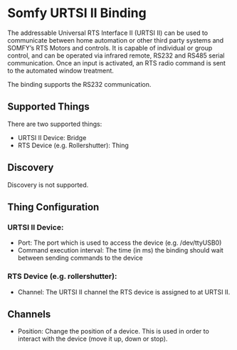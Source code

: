 # Somfy URTSI II Binding

The addressable Universal RTS Interface II (URTSI II) can be used to communicate between home automation or other third party systems and SOMFY’s RTS Motors and controls.
It is capable of individual or group control, and can be operated via infrared remote, RS232 and RS485 serial communication.
Once an input is activated, an RTS radio command is sent to the automated window treatment.

The binding supports the RS232 communication.

## Supported Things

There are two supported things:

*   URTSI II Device: Bridge
*   RTS Device (e.g. Rollershutter): Thing

## Discovery

Discovery is not supported.

## Thing Configuration

### URTSI II Device:

*   Port: The port which is used to access the device (e.g. /dev/ttyUSB0)
*   Command execution interval: The time (in ms) the binding should wait between sending commands to the device

### RTS Device (e.g. rollershutter):

*   Channel: The URTSI II channel the RTS device is assigned to at URTSI II.

## Channels

*   Position: Change the position of a device. This is used in order to interact with the device (move it up, down or stop).
